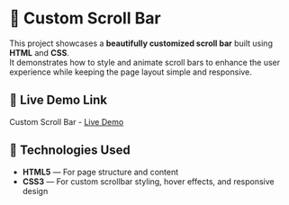 # 🎨 Custom Scroll Bar

This project showcases a **beautifully customized scroll bar** built using **HTML** and **CSS**.  
It demonstrates how to style and animate scroll bars to enhance the user experience while keeping the page layout simple and responsive.

## 🔗 Live Demo Link

Custom Scroll Bar - [Live Demo](https://prakruthi-g-h.github.io/HTML-AND-CSS-MINI-PROJECTS/Custom-ScrollBar)

## 🔧 Technologies Used

- **HTML5** — For page structure and content  
- **CSS3** — For custom scrollbar styling, hover effects, and responsive design  

